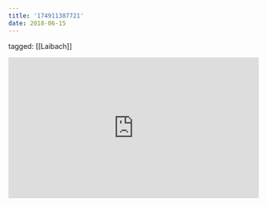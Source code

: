```yaml
---
title: '174911387721'
date: 2018-06-15
---
```

tagged: [[Laibach]]
<iframe allow="accelerometer; autoplay; clipboard-write; encrypted-media; gyroscope; picture-in-picture" allowfullscreen="" frameborder="0" height="281" id="youtube_iframe" src="https://www.youtube.com/embed/c6Mx2mxpaCY?feature=oembed&amp;enablejsapi=1&amp;origin=https://safe.txmblr.com&amp;wmode=opaque" width="500"></iframe>